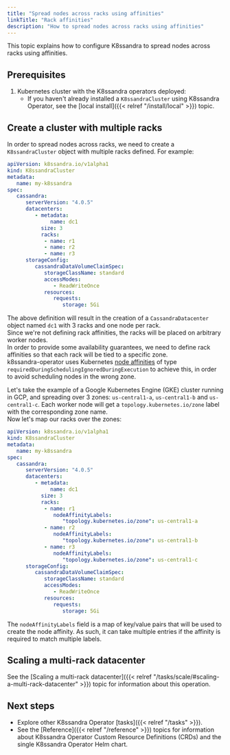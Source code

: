 ```yaml
---
title: "Spread nodes across racks using affinities"
linkTitle: "Rack affinities"
description: "How to spread nodes across racks using affinities"
---
```


This topic explains how to configure K8ssandra to spread nodes across racks using affinities.

## Prerequisites

1. Kubernetes cluster with the K8ssandra operators deployed:
    * If you haven't already installed a `K8ssandraCluster` using K8ssandra Operator, see the [local install]({{< relref "/install/local" >}}) topic.

## Create a cluster with multiple racks

In order to spread nodes across racks, we need to create a `K8ssandraCluster` object with multiple racks defined. For example:


```yaml
apiVersion: k8ssandra.io/v1alpha1
kind: K8ssandraCluster
metadata:
   name: my-k8ssandra
spec:
   cassandra:
      serverVersion: "4.0.5"
      datacenters:
         - metadata:
              name: dc1
           size: 3
           racks:
            - name: r1
            - name: r2
            - name: r3
      storageConfig:
         cassandraDataVolumeClaimSpec:
            storageClassName: standard
            accessModes:
               - ReadWriteOnce
            resources:
               requests:
                  storage: 5Gi

```

The above definition will result in the creation of a `CassandraDatacenter` object named `dc1` with 3 racks and one node per rack.  
Since we're not defining rack affinities, the racks will be placed on arbitrary worker nodes.  
In order to provide some availability guarantees, we need to define rack affinities so that each rack will be tied to a specific zone.  
k8ssandra-operator uses Kubernetes [node affinities](https://kubernetes.io/docs/concepts/scheduling-eviction/assign-pod-node/#node-affinity) of type `requiredDuringSchedulingIgnoredDuringExecution` to achieve this, in order to avoid scheduling nodes in the wrong zone.  
  
Let's take the example of a Google Kubernetes Engine (GKE) cluster running in GCP, and spreading over 3 zones: `us-central1-a`, `us-central1-b` and `us-central1-c`.
Each worker node will get a `topology.kubernetes.io/zone` label with the corresponding zone name.  
Now let's map our racks over the zones:

```yaml
apiVersion: k8ssandra.io/v1alpha1
kind: K8ssandraCluster
metadata:
   name: my-k8ssandra
spec:
   cassandra:
      serverVersion: "4.0.5"
      datacenters:
         - metadata:
              name: dc1
           size: 3
           racks:
            - name: r1
               nodeAffinityLabels:
                  "topology.kubernetes.io/zone": us-central1-a
            - name: r2
               nodeAffinityLabels:
                  "topology.kubernetes.io/zone": us-central1-b
            - name: r3
               nodeAffinityLabels:
                  "topology.kubernetes.io/zone": us-central1-c
      storageConfig:
         cassandraDataVolumeClaimSpec:
            storageClassName: standard
            accessModes:
               - ReadWriteOnce
            resources:
               requests:
                  storage: 5Gi
```

The `nodeAffinityLabels` field is a map of key/value pairs that will be used to create the node affinity. As such, it can take multiple entries if the affinity is required to match multiple labels.

## Scaling a multi-rack datacenter

See the [Scaling a multi-rack datacenter]({{< relref "/tasks/scale/#scaling-a-multi-rack-datacenter" >}}) topic for information about this operation.

## Next steps

* Explore other K8ssandra Operator [tasks]({{< relref "/tasks" >}}).
* See the [Reference]({{< relref "/reference" >}}) topics for information about K8ssandra Operator
  Custom Resource Definitions (CRDs) and the single K8ssandra Operator Helm chart.
